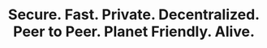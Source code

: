 ---
id: home_header4
title: Secure. Fast. Private. Decentralized. Peer to Peer. Planet Friendly. Alive.
subtitle: ''
btn1: ''
link1: ''
btn2: ''
link2: ''
---